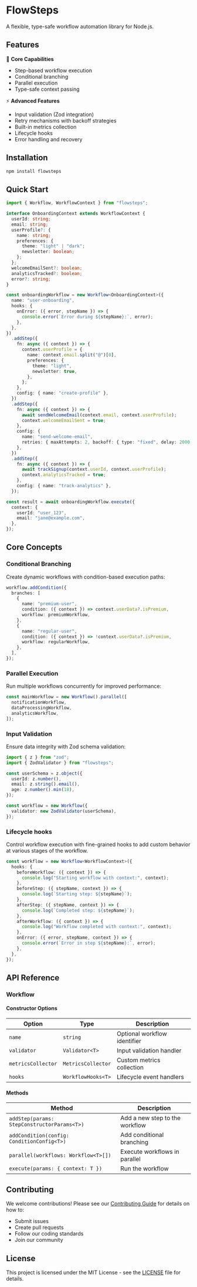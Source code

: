 # FlowSteps

A flexible, type-safe workflow automation library for Node.js.

## Features

🚀 **Core Capabilities**

- Step-based workflow execution
- Conditional branching
- Parallel execution
- Type-safe context passing

⚡ **Advanced Features**

- Input validation (Zod integration)
- Retry mechanisms with backoff strategies
- Built-in metrics collection
- Lifecycle hooks
- Error handling and recovery

## Installation

```bash
npm install flowsteps
```

## Quick Start

```typescript
import { Workflow, WorkflowContext } from "flowsteps";

interface OnboardingContext extends WorkflowContext {
  userId: string;
  email: string;
  userProfile?: {
    name: string;
    preferences: {
      theme: "light" | "dark";
      newsletter: boolean;
    };
  };
  welcomeEmailSent?: boolean;
  analyticsTracked?: boolean;
  error?: string;
}

const onboardingWorkflow = new Workflow<OnboardingContext>({
  name: "user-onboarding",
  hooks: {
    onError: ({ error, stepName }) => {
      console.error(`Error during ${stepName}:`, error);
    },
  },
})
  .addStep({
    fn: async ({ context }) => {
      context.userProfile = {
        name: context.email.split("@")[0],
        preferences: {
          theme: "light",
          newsletter: true,
        },
      };
    },
    config: { name: "create-profile" },
  })
  .addStep({
    fn: async ({ context }) => {
      await sendWelcomeEmail(context.email, context.userProfile);
      context.welcomeEmailSent = true;
    },
    config: {
      name: "send-welcome-email",
      retries: { maxAttempts: 2, backoff: { type: "fixed", delay: 2000 } },
    },
  })
  .addStep({
    fn: async ({ context }) => {
      await trackSignup(context.userId, context.userProfile);
      context.analyticsTracked = true;
    },
    config: { name: "track-analytics" },
  });

const result = await onboardingWorkflow.execute({
  context: {
    userId: "user_123",
    email: "jane@example.com",
  },
});
```

## Core Concepts

### Conditional Branching

Create dynamic workflows with condition-based execution paths:

```typescript
workflow.addCondition({
  branches: [
    {
      name: "premium-user",
      condition: ({ context }) => context.userData?.isPremium,
      workflow: premiumWorkflow,
    },
    {
      name: "regular-user",
      condition: ({ context }) => !context.userData?.isPremium,
      workflow: regularWorkflow,
    },
  ],
});
```

### Parallel Execution

Run multiple workflows concurrently for improved performance:

```typescript
const mainWorkflow = new Workflow().parallel([
  notificationWorkflow,
  dataProcessingWorkflow,
  analyticsWorkflow,
]);
```

### Input Validation

Ensure data integrity with Zod schema validation:

```typescript
import { z } from "zod";
import { ZodValidator } from "flowsteps";

const userSchema = z.object({
  userId: z.number(),
  email: z.string().email(),
  age: z.number().min(18),
});

const workflow = new Workflow({
  validator: new ZodValidator(userSchema),
});
```

### Lifecycle hooks

Control workflow execution with fine-grained hooks to add custom behavior at various stages of the workflow.

```typescript
const workflow = new Workflow<WorkflowContext>({
  hooks: {
    beforeWorkflow: ({ context }) => {
      console.log("Starting workflow with context:", context);
    },
    beforeStep: ({ stepName, context }) => {
      console.log(`Starting step: ${stepName}`);
    },
    afterStep: ({ stepName, context }) => {
      console.log(`Completed step: ${stepName}`);
    },
    afterWorkflow: ({ context }) => {
      console.log("Workflow completed with context:", context);
    },
    onError: ({ error, stepName, context }) => {
      console.error(`Error in step ${stepName}:`, error);
    },
  },
});
```

## API Reference

### Workflow

#### Constructor Options

| Option             | Type               | Description                  |
| ------------------ | ------------------ | ---------------------------- |
| `name`             | `string`           | Optional workflow identifier |
| `validator`        | `Validator<T>`     | Input validation handler     |
| `metricsCollector` | `MetricsCollector` | Custom metrics collection    |
| `hooks`            | `WorkflowHooks<T>` | Lifecycle event handlers     |

#### Methods

| Method                                      | Description                    |
| ------------------------------------------- | ------------------------------ |
| `addStep(params: StepConstructorParams<T>)` | Add a new step to the workflow |
| `addCondition(config: ConditionConfig<T>)`  | Add conditional branching      |
| `parallel(workflows: Workflow<T>[])`        | Execute workflows in parallel  |
| `execute(params: { context: T })`           | Run the workflow               |

## Contributing

We welcome contributions! Please see our [Contributing Guide](CONTRIBUTING.md) for details on how to:

- Submit issues
- Create pull requests
- Follow our coding standards
- Join our community

## License

This project is licensed under the MIT License - see the [LICENSE](LICENSE) file for details.
